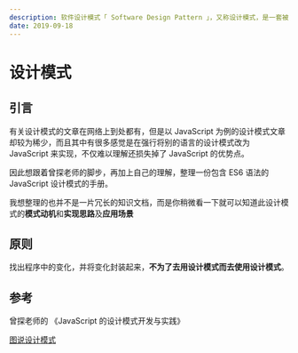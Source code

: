 ```yaml
---
description: 软件设计模式「 Software Design Pattern 」，又称设计模式，是一套被反复使用、多数人知晓的、经过分类编目的、代码设计经验的总结
date: 2019-09-18
---
```


# 设计模式

## 引言

有关设计模式的文章在网络上到处都有，但是以 JavaScript 为例的设计模式文章却较为稀少，而且其中有很多感觉是在强行将别的语言的设计模式改为 JavaScript 来实现，不仅难以理解还损失掉了 JavaScript 的优势点。

因此想跟着曾探老师的脚步，再加上自己的理解，整理一份包含 ES6 语法的 JavaScript 设计模式的手册。

我想整理的也并不是一片冗长的知识文档，而是你稍微看一下就可以知道此设计模式的**模式动机**和**实现思路**及**应用场景**

## 原则

找出程序中的变化，并将变化封装起来，**不为了去用设计模式而去使用设计模式**。

## 参考

曾探老师的 《JavaScript 的设计模式开发与实践》

[图说设计模式](https://design-patterns.readthedocs.io/zh_CN/latest/index.html)
